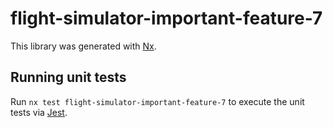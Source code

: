 # flight-simulator-important-feature-7

This library was generated with [Nx](https://nx.dev).

## Running unit tests

Run `nx test flight-simulator-important-feature-7` to execute the unit tests via [Jest](https://jestjs.io).
